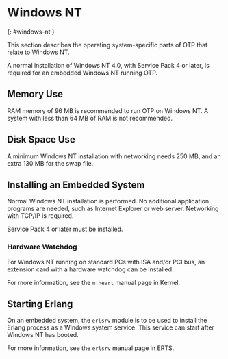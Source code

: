 <!--
%CopyrightBegin%

Copyright Ericsson AB 2023-2024. All Rights Reserved.

Licensed under the Apache License, Version 2.0 (the "License");
you may not use this file except in compliance with the License.
You may obtain a copy of the License at

    http://www.apache.org/licenses/LICENSE-2.0

Unless required by applicable law or agreed to in writing, software
distributed under the License is distributed on an "AS IS" BASIS,
WITHOUT WARRANTIES OR CONDITIONS OF ANY KIND, either express or implied.
See the License for the specific language governing permissions and
limitations under the License.

%CopyrightEnd%
-->
# Windows NT

[](){: #windows-nt }

This section describes the operating system-specific parts of OTP that relate to
Windows NT.

A normal installation of Windows NT 4.0, with Service Pack 4 or later, is
required for an embedded Windows NT running OTP.

## Memory Use

RAM memory of 96 MB is recommended to run OTP on Windows NT. A system with less
than 64 MB of RAM is not recommended.

## Disk Space Use

A minimum Windows NT installation with networking needs 250 MB, and an extra 130
MB for the swap file.

## Installing an Embedded System

Normal Windows NT installation is performed. No additional application programs
are needed, such as Internet Explorer or web server. Networking with TCP/IP is
required.

Service Pack 4 or later must be installed.

### Hardware Watchdog

For Windows NT running on standard PCs with ISA and/or PCI bus, an extension
card with a hardware watchdog can be installed.

For more information, see the `m:heart` manual page in Kernel.

## Starting Erlang

On an embedded system, the `erlsrv` module is to be used to install the Erlang
process as a Windows system service. This service can start after Windows NT has
booted.

For more information, see the `erlsrv` manual page in ERTS.
